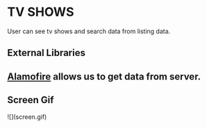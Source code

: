 <H1>TV SHOWS</H1>
User can see tv shows and search data from listing data.</b>
<H2>External Libraries<H2>
<a href = "https://github.com/Alamofire/Alamofire"> Alamofire</a> allows us to get data from server.</b>
<H2>Screen Gif</H2>
![](screen.gif)
